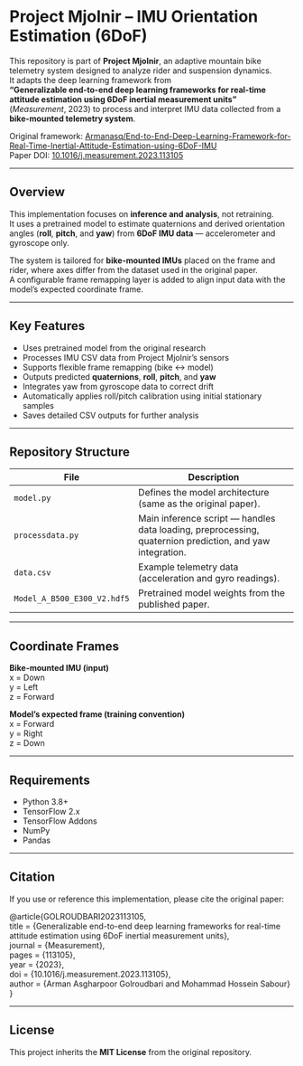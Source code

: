 # Project Mjolnir – IMU Orientation Estimation (6DoF)

This repository is part of **Project Mjolnir**, an adaptive mountain bike telemetry system designed to analyze rider and suspension dynamics.  
It adapts the deep learning framework from  
**“Generalizable end-to-end deep learning frameworks for real-time attitude estimation using 6DoF inertial measurement units”**  
(*Measurement*, 2023) to process and interpret IMU data collected from a **bike-mounted telemetry system**.

Original framework: [Armanasq/End-to-End-Deep-Learning-Framework-for-Real-Time-Inertial-Attitude-Estimation-using-6DoF-IMU](https://github.com/Armanasq/End-to-End-Deep-Learning-Framework-for-Real-Time-Inertial-Attitude-Estimation-using-6DoF-IMU)  
Paper DOI: [10.1016/j.measurement.2023.113105](https://doi.org/10.1016/j.measurement.2023.113105)

---

## Overview

This implementation focuses on **inference and analysis**, not retraining.  
It uses a pretrained model to estimate quaternions and derived orientation angles (**roll**, **pitch**, and **yaw**) from **6DoF IMU data** — accelerometer and gyroscope only.

The system is tailored for **bike-mounted IMUs** placed on the frame and rider, where axes differ from the dataset used in the original paper.  
A configurable frame remapping layer is added to align input data with the model’s expected coordinate frame.

---

## Key Features

- Uses pretrained model from the original research  
- Processes IMU CSV data from Project Mjolnir’s sensors  
- Supports flexible frame remapping (bike ↔ model)  
- Outputs predicted **quaternions**, **roll**, **pitch**, and **yaw**  
- Integrates yaw from gyroscope data to correct drift  
- Automatically applies roll/pitch calibration using initial stationary samples  
- Saves detailed CSV outputs for further analysis  

---

## Repository Structure

| File | Description |
|------|--------------|
| `model.py` | Defines the model architecture (same as the original paper). |
| `processdata.py` | Main inference script — handles data loading, preprocessing, quaternion prediction, and yaw integration. |
| `data.csv` | Example telemetry data (acceleration and gyro readings). |
| `Model_A_B500_E300_V2.hdf5` | Pretrained model weights from the published paper. |

---

## Coordinate Frames

**Bike-mounted IMU (input)**  
x = Down  
y = Left  
z = Forward  

**Model’s expected frame (training convention)**  
x = Forward  
y = Right  
z = Down  

---

## Requirements

- Python 3.8+  
- TensorFlow 2.x  
- TensorFlow Addons  
- NumPy  
- Pandas  

---

## Citation

If you use or reference this implementation, please cite the original paper:

@article{GOLROUDBARI2023113105,  
title = {Generalizable end-to-end deep learning frameworks for real-time attitude estimation using 6DoF inertial measurement units},  
journal = {Measurement},  
pages = {113105},  
year = {2023},  
doi = {10.1016/j.measurement.2023.113105},  
author = {Arman Asgharpoor Golroudbari and Mohammad Hossein Sabour}  
}

---

## License

This project inherits the **MIT License** from the original repository.
